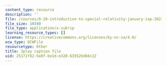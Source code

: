 ```yaml
---
content_type: resource
description: ''
file: /courses/8-20-introduction-to-special-relativity-january-iap-2021/25171f825e8fbe1de32063552bd66c22_mBGJOLE7ZUg.srt
file_size: 10340
file_type: application/x-subrip
learning_resource_types: []
license: https://creativecommons.org/licenses/by-nc-sa/4.0/
ocw_type: OCWFile
resourcetype: Other
title: 3play caption file
uid: 25171f82-5e8f-be1d-e320-63552bd66c22
---
```

